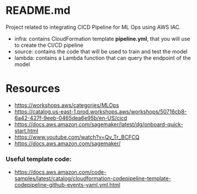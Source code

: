 # README.md
Project related to integrating CICD Pipeline for ML Ops using AWS IAC. 

- infra: contains CloudFormation template **pipeline.yml**, that you will use to create the CI/CD pipeline
- source: contains the code that will be used to train and test the model
- lambda: contains a Lambda function that can query the endpoint of the model

# Resources
- https://workshops.aws/categories/MLOps
- https://catalog.us-east-1.prod.workshops.aws/workshops/50716cb8-6a42-427f-9eeb-0465dea6e95b/en-US/cicd
- https://docs.aws.amazon.com/sagemaker/latest/dg/onboard-quick-start.html
- https://www.youtube.com/watch?v=Qv_Tr_BCFCQ
- https://docs.aws.amazon.com/sagemaker/

### Useful template code:
- https://docs.aws.amazon.com/code-samples/latest/catalog/cloudformation-codepipeline-template-codepipeline-github-events-yaml.yml.html